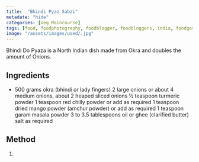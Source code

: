 ```yaml
---
title:  "Bhindi Pyaz Sabzi"
metadate: "hide"
categories: [Veg Maincourse]
tags: [food, foodphotography, foodblogger, foodbloggers, india, foodgasm, indianfood, love, foodcoma, foodporn,indiancooking, indianrecipe, foodlovers, indianfood, indianfoodbloggers, foodiesofinstagram, foodlove, indian, indiancouple, eatlocal, eathealthy, eatwell, desifood, trending, tasty, taste, yummyinmytummy, foodie, instafood, instafoodie, foodstagram, instagood, passionatepaprika, foodblog, easy, indian, recipe, mothersrecipe, cooking, easycooking, easyrecipe, simple, simplefood ]
image: "/assets/images/used/.jpg"
---
```


Bhindi Do Pyaza is a North Indian dish made from Okra and doubles the amount of Onions.

## Ingredients

- 500 grams okra (bhindi or lady fingers)
2 large onions or about 4 medium onions, about 2 heaped sliced onions
½ teaspoon turmeric powder
1 teaspoon red chilly powder or add as required
1 teaspoon dried mango powder (amchur powder) or add as required
1 teaspoon garam masala powder
3 to 3.5 tablespoons oil or ghee (clarified butter)
salt as required

## Method

1. 

